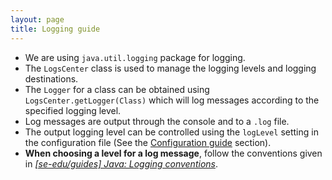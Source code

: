 ```yaml
---
layout: page
title: Logging guide
---
```


* We are using `java.util.logging` package for logging.
* The `LogsCenter` class is used to manage the logging levels and logging destinations.
*  The `Logger` for a class can be obtained using `LogsCenter.getLogger(Class)` which will log messages according to the specified logging level.
*  Log messages are output through the console and to a `.log` file.
*  The output logging level can be controlled using the `logLevel` setting in the configuration file (See the [Configuration guide](Configuration.md) section).
* **When choosing a level for a log message**, follow the conventions given in [_[se-edu/guides] Java: Logging conventions_](https://se-education.org/guides/conventions/java/logging.html).
